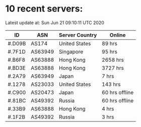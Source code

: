 # 10 recent servers:

Latest update at: Sun Jun 21 09:10:11 UTC 2020

| ID | ASN | Server Country | Online |
| -- | --- | -------------- | ------ |
| #.D09B | AS174 | United States | 89 hrs |
| #.7F1D | AS63949 | Singapore | 95 hrs |
| #.B6F8 | AS63888 | Hong Kong | 2658 hrs |
| #.BD3E | AS63888 | Hong Kong | 3727 hrs |
| #.2A79 | AS63949 | Japan | 7 hrs |
| #.1278 | AS23033 | United States | 143 hrs |
| #.C900 | AS20473 | Japan | 60 hrs offline |
| #.81BC | AS49392 | Russia | 60 hrs offline |
| #.33B9 | AS63888 | Hong Kong | 4 hrs |
| #.1F2B | AS49392 | Russia | 3 hrs |

